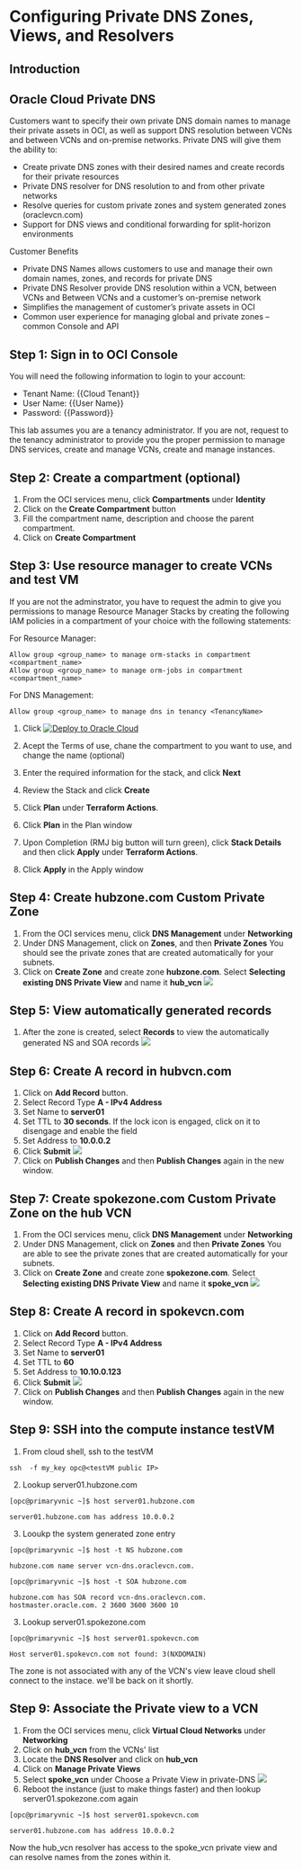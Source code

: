 # Configuring Private DNS Zones, Views, and Resolvers

## Introduction

## Oracle Cloud Private DNS

Customers want to specify their own private DNS domain names to manage their private assets in OCI, as well as support DNS resolution between  VCNs and between VCNs and on-premise networks. Private DNS will give them the ability to:
- Create private DNS zones with their desired names and create records for their private resources
- Private DNS resolver for DNS resolution to and from other private networks
- Resolve queries for custom private zones and system generated zones (oraclevcn.com)
- Support for DNS views and conditional forwarding  for split-horizon environments

Customer Benefits
- Private DNS Names allows customers to use and manage their own domain names, zones, and records for private DNS
- Private DNS Resolver provide DNS resolution within a VCN, between VCNs and Between VCNs and a customer’s on-premise network
- Simplifies the management of customer’s private assets in OCI
- Common user experience for managing global and private zones – common Console and API

## **Step 1:** Sign in to OCI Console
You will need the following information to login to your account:

- Tenant Name: {{Cloud Tenant}}
- User Name: {{User Name}}
- Password: {{Password}}

This lab assumes you are a tenancy administrator. If you are not, request to the tenancy administrator to provide you the proper permission to manage DNS services, create and manage VCNs, create and manage instances. 

## **Step 2:** Create a compartment (optional)

1. From the OCI services menu, click **Compartments** under **Identity**
2. Click on the **Create Compartment** button
3. Fill the compartment name, description and choose the parent compartment.
4. Click on **Create Compartment**


## **Step 3:** Use resource manager to create VCNs and test VM

If you are not the adminstrator, you have to request the admin to give you permissions to manage Resource Manager Stacks by creating the following IAM policies in a compartment of your choice with the following statements:

For Resource Manager:

    Allow group <group_name> to manage orm-stacks in compartment <compartment_name>
    Allow group <group_name> to manage orm-jobs in compartment <compartment_name>

For DNS Management:

    Allow group <group_name> to manage dns in tenancy <TenancyName>

1. Click [![Deploy to Oracle Cloud](https://oci-resourcemanager-plugin.plugins.oci.oraclecloud.com/latest/deploy-to-oracle-cloud.svg)](https://console.us-phoenix-1.oraclecloud.com/resourcemanager/stacks/create?region=home&zipUrl=https://github.com/oegentil/learning-library/raw/master/oci-library/oci-hol/oci-private-dns/oci-private-dns/privatedns.zip)

2. Acept the Terms of use, chane the compartment to you want to use, and change the name (optional)
3. Enter the required information for the stack, and click **Next**
4. Review the Stack and click **Create**
5. Click **Plan** under **Terraform Actions**.
6. Click **Plan** in the Plan window
7. Upon Completion (RMJ big button will turn green), click  **Stack Details** and then click **Apply** under **Terraform Actions**.
8. Click **Apply** in the Apply window


## **Step 4:** Create hubzone.com Custom Private Zone
1. From the OCI services menu, click **DNS Management** under **Networking**
2. Under DNS Management, click on **Zones**, and then **Private Zones**
You should see the private zones that are created automatically for your subnets.
3. Click on **Create Zone** and create zone **hubzone.com**. Select **Selecting existing DNS Private View** and name it **hub_vcn**
![](../images/create_custom_zone_hub_vcn.png)

## **Step 5:** View automatically generated records
1. After the zone is created, select **Records** to view the automatically generated NS and SOA records
![](../images/automatic_created_records_hub_vcn.png)

## **Step 6:** Create A record in hubvcn.com 
1. Click on **Add Record** button.
2. Select Record Type **A - IPv4 Address**
3. Set Name to **server01**
4. Set TTL to **30 seconds**. If the lock icon is engaged, click on it to disengage and enable the field
5. Set Address to **10.0.0.2**
6. Click **Submit**
![](../images/server_record_hub_vcn.png)
7. Click on **Publish Changes** and then **Publish Changes** again in the new window.

## **Step 7:** Create spokezone.com Custom Private Zone on the hub VCN
1. From the OCI services menu, click **DNS Management** under **Networking**
2. Under DNS Management, click on **Zones** and then **Private Zones**
You are able to see the private zones that are created automatically for your subnets.
3. Click on **Create Zone** and create zone **spokezone.com**. Select **Selecting existing DNS Private View** and name it **spoke_vcn**
![](../images/create_custom_zone_spoke_vcn.png)

## **Step 8:** Create A record in spokevcn.com
1. Click on **Add Record** button.
2. Select Record Type **A - IPv4 Address**
3. Set Name to **server01**
4. Set TTL to **60**
5. Set Address to **10.10.0.123**
6. Click **Submit**
![](../images/server_record_spoke_vcn.png)
7. Click on **Publish Changes** and then **Publish Changes** again in the new window.

## **Step 9:** SSH into the compute instance testVM
1. From cloud shell, ssh to the testVM

`ssh  -f my_key opc@<testVM public IP>`

2. Lookup server01.hubzone.com

`[opc@primaryvnic ~]$ host server01.hubzone.com`

`server01.hubzone.com has address 10.0.0.2`

3. Looukp the system generated zone entry

`[opc@primaryvnic ~]$ host -t NS hubzone.com`

`hubzone.com name server vcn-dns.oraclevcn.com.`

`[opc@primaryvnic ~]$ host -t SOA hubzone.com`

`hubzone.com has SOA record vcn-dns.oraclevcn.com. hostmaster.oracle.com. 2 3600 3600 3600 10`


3. Lookup server01.spokezone.com

`[opc@primaryvnic ~]$ host server01.spokevcn.com`

`Host server01.spokevcn.com not found: 3(NXDOMAIN)`

The zone is not associated with any of the VCN's view leave cloud shell connect to the instace. we'll be back on it shortly.

## **Step 9**: Associate the Private view to a VCN
1. From the OCI services menu, click **Virtual Cloud Networks** under **Networking**
2. Click on **hub_vcn** from the VCNs' list
3. Locate the **DNS Resolver** and click on **hub_vcn**
4. Click on **Manage Private Views**
5. Select **spoke_vcn** under Choose a Private View in private-DNS
![](../images/associate_private_view_with_hub_vcn.png)
6. Reboot the instance (just to make things faster) and then lookup server01.spokezone.com again

`[opc@primaryvnic ~]$ host server01.spokevcn.com`

`server01.hubzone.com has address 10.0.0.2`

Now the hub_vcn resolver has access to the spoke_vcn private view and can resolve names from the zones within it.
